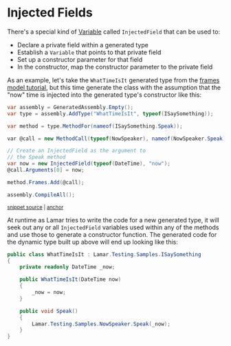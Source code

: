 # Injected Fields

There's a special kind of [Variable](/guide/compilation/frames/variables) called `InjectedField` that can be used to:

* Declare a private field within a generated type
* Establish a `Variable` that points to that private field
* Set up a constructor parameter for that field
* In the constructor, map the constructor parameter to the private field

As an example, let's take the `WhatTimeIsIt` generated type from the [frames model tutorial](/guide/compilation/frames), but
this time generate the class with the assumption that the "now" time is injected into the generated type's constructor
like this:

<!-- snippet: sample_using-injected-field -->
<a id='snippet-sample_using-injected-field'></a>
```cs
var assembly = GeneratedAssembly.Empty();
var type = assembly.AddType("WhatTimeIsIt", typeof(ISaySomething));

var method = type.MethodFor(nameof(ISaySomething.Speak));

var @call = new MethodCall(typeof(NowSpeaker), nameof(NowSpeaker.Speak));

// Create an InjectedField as the argument to
// the Speak method
var now = new InjectedField(typeof(DateTime), "now");
@call.Arguments[0] = now;

method.Frames.Add(@call);

assembly.CompileAll();
```
<sup><a href='https://github.com/JasperFx/lamar/blob/master/src/LamarCompiler.Testing/Samples/InjectedFieldUsage.cs#L22-L38' title='Snippet source file'>snippet source</a> | <a href='#snippet-sample_using-injected-field' title='Start of snippet'>anchor</a></sup>
<!-- endSnippet -->

At runtime as Lamar tries to write the code for a new generated type, it will seek out any or all `InjectedField` variables
used within any of the methods and use those to generate a constructor function. The generated code for the dynamic type
built up above will end up looking like this:

```csharp
public class WhatTimeIsIt : Lamar.Testing.Samples.ISaySomething
{
    private readonly DateTime _now;

    public WhatTimeIsIt(DateTime now)
    {
        _now = now;
    }

    public void Speak()
    {
        Lamar.Testing.Samples.NowSpeaker.Speak(_now);
    }
}
```
